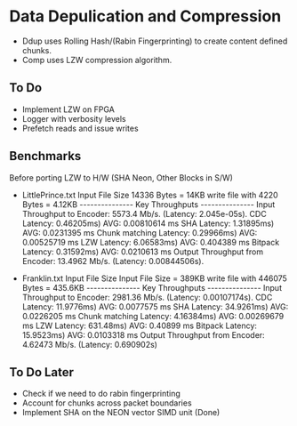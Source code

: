 # Data Depulication and Compression

* Ddup uses Rolling Hash/(Rabin Fingerprinting) to create content defined chunks.
* Comp uses LZW compression algorithm.

## To Do
* Implement LZW on FPGA
* Logger with verbosity levels
* Prefetch reads and issue writes

## Benchmarks
Before porting LZW to H/W (SHA Neon, Other Blocks in S/W)

* LittlePrince.txt
Input File Size 14336 Bytes = 14KB
write file with 4220 Bytes = 4.12KB
--------------- Key Throughputs ---------------
Input Throughput to Encoder: 5573.4 Mb/s. (Latency: 2.045e-05s).
CDC Latency: 0.46205ms)	AVG: 0.00810614 ms
SHA Latency: 1.31895ms)	AVG: 0.0231395 ms
Chunk matching Latency: 0.29966ms)	AVG: 0.00525719 ms
LZW Latency: 6.06583ms)	AVG: 0.404389 ms
Bitpack Latency: 0.31592ms)	AVG: 0.0210613 ms
Output Throughput from Encoder: 13.4962 Mb/s. (Latency: 0.00844506s).

* Franklin.txt
Input File Size
Input File Size = 389KB
write file with 446075 Bytes = 435.6KB
--------------- Key Throughputs ---------------
Input Throughput to Encoder: 2981.36 Mb/s. (Latency: 0.00107174s).
CDC Latency: 11.9776ms)	AVG: 0.0077575 ms
SHA Latency: 34.9261ms)	AVG: 0.0226205 ms
Chunk matching Latency: 4.16384ms)	AVG: 0.00269679 ms
LZW Latency: 631.48ms)	AVG: 0.40899 ms
Bitpack Latency: 15.9523ms)	AVG: 0.0103318 ms
Output Throughput from Encoder: 4.62473 Mb/s. (Latency: 0.690902s)


## To Do Later
* Check if we need to do rabin fingerprinting
* Account for chunks across packet boundaries
* Implement SHA on the NEON vector SIMD unit (Done)

